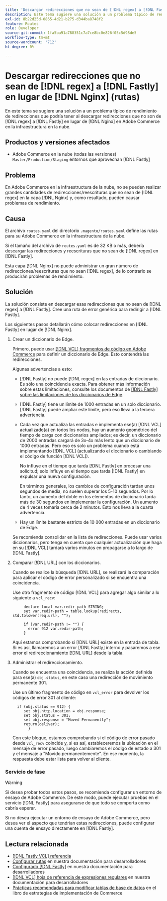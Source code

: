 ```yaml
---
title: 'Descargar redirecciones que no sean de [!DNL regex] a [!DNL Fastly] en lugar de [!DNL Nginx] (rutas)'
description: Este tema sugiere una solución a un problema típico de rendimiento de redirecciones que podría tener cuando descargue redirecciones que no sean de [!DNL regex] a  [!DNL Fastly] en lugar de [!DNL Nginx] en Adobe Commerce en la infraestructura en la nube.
exl-id: 8b22d25d-0865-4d21-b275-d344ba8748f2
feature: Routes
role: Developer
source-git-commit: 1fa5ba91a788351c7a7ce8bc0e826f05c5d98de5
workflow-type: tm+mt
source-wordcount: '712'
ht-degree: 0%

---
```


# Descargar redirecciones que no sean de [!DNL regex] a [!DNL Fastly] en lugar de [!DNL Nginx] (rutas)

En este tema se sugiere una solución a un problema típico de rendimiento de redirecciones que podría tener al descargar redirecciones que no son de [!DNL regex] a [!DNL Fastly] en lugar de [!DNL Nginx] en Adobe Commerce en la infraestructura en la nube.

## Productos y versiones afectados

* Adobe Commerce en la nube (todas las versiones) `Master/Production/Staging` entornos que aprovechan [!DNL Fastly]

## Problema

En Adobe Commerce en la infraestructura de la nube, no se pueden realizar grandes cantidades de redirecciones/reescrituras que no sean de [!DNL regex] en la capa [!DNL Nginx] y, como resultado, pueden causar problemas de rendimiento.

## Causa

El archivo `routes.yaml` del directorio `.magento/routes.yaml` define las rutas para su Adobe Commerce en la infraestructura de la nube.

Si el tamaño del archivo de `routes.yaml` es de 32 KB o más, debería descargar las redirecciones y reescrituras que no sean de [!DNL regex] en [!DNL Fastly].

Esta capa [!DNL Nginx] no puede administrar un gran número de redirecciones/reescrituras que no sean [!DNL regex], de lo contrario se producirán problemas de rendimiento.

## Solución

La solución consiste en descargar esas redirecciones que no sean de [!DNL regex] a [!DNL Fastly]. Cree una ruta de error genérica para redirigir a [!DNL Fastly].

Los siguientes pasos detallarán cómo colocar redirecciones en [!DNL Fastly] en lugar de [!DNL Nginx].

1. Crear un diccionario de Edge.

   Primero, puede usar [[!DNL VCL] fragmentos de código en Adobe Commerce](/docs/commerce-cloud-service/user-guide/cdn/custom-vcl-snippets/fastly-vcl-custom-snippets.html) para definir un diccionario de Edge. Esto contendrá las redirecciones.

   Algunas advertencias a esto:

   * [!DNL Fastly] no puede [!DNL regex] en las entradas de diccionario. Es sólo una coincidencia exacta. Para obtener más información sobre estas limitaciones, consulte los documentos de [[!DNL Fastly] sobre las limitaciones de los diccionarios de Edge](https://docs.fastly.com/guides/edge-dictionaries/about-edge-dictionaries#limitations-and-considerations).
   * [!DNL Fastly] tiene un límite de 1000 entradas en un solo diccionario. [!DNL Fastly] puede ampliar este límite, pero eso lleva a la tercera advertencia.
   * Cada vez que actualiza las entradas e implementa ese(a) [!DNL VCL] actualizado(a) en todos los nodos, hay un aumento geométrico del tiempo de carga con diccionarios ampliados; es decir, un diccionario de 2000 entradas cargará de 3x-4x más lento que un diccionario de 1000 entradas. Pero eso es solo un problema cuando está implementando [!DNL VCL] (actualizando el diccionario o cambiando el código de función [!DNL VCL]).

     No influye en el tiempo que tarda [!DNL Fastly] en procesar una solicitud; solo influye en el tiempo que tarda [!DNL Fastly] en expulsar una nueva configuración.

     En términos generales, los cambios de configuración tardan unos segundos de media, no suelen superar los 5-10 segundos. Por lo tanto, un aumento del doble en los elementos de diccionario tarda más de 30 segundos en implementar la configuración. Un aumento de 4 veces tomaría cerca de 2 minutos. Esto nos lleva a la cuarta advertencia.

   * Hay un límite bastante estricto de 10 000 entradas en un diccionario de Edge.

   Se recomienda consolidar en la lista de redirecciones. Puede usar varios diccionarios, pero tenga en cuenta que cualquier actualización que haga en su [!DNL VCL] tardará varios minutos en propagarse a lo largo de [!DNL Fastly].

1. Comparar [!DNL URL] con los diccionarios.

   Cuando se realice la búsqueda [!DNL URL], se realizará la comparación para aplicar el código de error personalizado si se encuentra una coincidencia.

   Use otro fragmento de código [!DNL VCL] para agregar algo similar a lo siguiente a `vcl_recv`:

   ```
        declare local var.redir-path STRING;
        set var.redir-path = table.lookup(redirects, std.tolower(req.url), "");
   
        if (var.redir-path != "") {
          error 912 var.redir-path;
        }
   ```

   Aquí estamos comprobando si [!DNL URL] existe en la entrada de tabla. Si es así, llamaremos a un error [!DNL Fastly] interno y pasaremos a ese error el redireccionamiento [!DNL URL] desde la tabla.

1. Administrar el redireccionamiento.

   Cuando se encuentra una coincidencia, se realiza la acción definida para ese(a) `obj.status`, en este caso una redirección de movimiento permanente 301.

   Use un último fragmento de código en `vcl_error` para devolver los códigos de error 301 al cliente:

   ```
     if (obj.status == 912) {
        set obj.http.location = obj.response;
        set obj.status = 301;
        set obj.response = "Moved Permanently";
        return(deliver);
          }
   ```

   Con este bloque, estamos comprobando si el código de error pasado desde `vcl_recv` coincide y, si es así, estableceremos la ubicación en el mensaje de error pasado, luego cambiaremos el código de estado a 301 y el mensaje a &quot;Movido permanentemente&quot;. En ese momento, la respuesta debe estar lista para volver al cliente.

### Servicio de fase

>[!WARNING]
>
>Si desea probar todos estos pasos, se recomienda configurar un entorno de ensayo de Adobe Commerce. De este modo, puede ejecutar pruebas en el servicio [!DNL Fastly] para asegurarse de que todo se comporta como cabría esperar.

Si no desea ejecutar un entorno de ensayo de Adobe Commerce, pero desea ver el aspecto que tendrían estas redirecciones, puede configurar una cuenta de ensayo directamente en [!DNL Fastly].

## Lectura relacionada

* [[!DNL Fastly VCL] referencia](https://docs.fastly.com/vcl/)
* [Configurar rutas](/docs/commerce-cloud-service/user-guide/configure/routes/routes-yaml.html) en nuestra documentación para desarrolladores
* [Configurado [!DNL Fastly]](/docs/commerce-cloud-service/user-guide/cdn/setup-fastly/fastly-configuration.html) en nuestra documentación para desarrolladores
* [[!DNL VCL] hoja de referencia de expresiones regulares](https://docs.fastly.com/en/guides/vcl-regular-expression-cheat-sheet) en nuestra documentación para desarrolladores
* [Prácticas recomendadas para modificar tablas de base de datos](https://experienceleague.adobe.com/en/docs/commerce-operations/implementation-playbook/best-practices/development/modifying-core-and-third-party-tables#why-adobe-recommends-avoiding-modifications) en el libro de estrategias de implementación de Commerce
